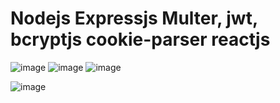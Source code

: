 ﻿# Nodejs Expressjs Multer, jwt, bcryptjs cookie-parser reactjs 
![image](https://github.com/user-attachments/assets/ad011387-9f6e-4a5d-89ca-96954e1155f3)
![image](https://github.com/user-attachments/assets/d7d00d40-a5d7-4582-9832-38e276ca2e1a)
![image](https://github.com/user-attachments/assets/eada6109-01a2-4898-b2d7-e688be26b90c)

![image](https://github.com/user-attachments/assets/22d6dcb6-101d-42e3-8424-4b6cc281714c)
